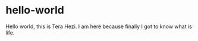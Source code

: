 # hello-world
Hello world, this is Tera Hezi. I am here because finally I got to know what is life.
